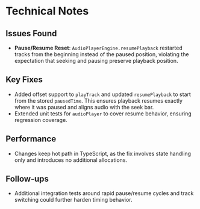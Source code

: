 # Technical Notes

## Issues Found
- **Pause/Resume Reset**: `AudioPlayerEngine.resumePlayback` restarted tracks from the beginning instead of the paused position, violating the expectation that seeking and pausing preserve playback position.

## Key Fixes
- Added offset support to `playTrack` and updated `resumePlayback` to start from the stored `pausedTime`. This ensures playback resumes exactly where it was paused and aligns audio with the seek bar.
- Extended unit tests for `audioPlayer` to cover resume behavior, ensuring regression coverage.

## Performance
- Changes keep hot path in TypeScript, as the fix involves state handling only and introduces no additional allocations.

## Follow‑ups
- Additional integration tests around rapid pause/resume cycles and track switching could further harden timing behavior.

